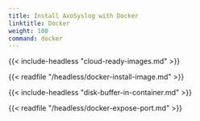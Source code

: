 ```yaml
---
title: Install AxoSyslog with Docker
linktitle: Docker
weight: 100
command: docker
---
```

<!-- This file is under the copyright of Axoflow, and licensed under Apache License 2.0, except for using the Axoflow and AxoSyslog trademarks. -->

{{< include-headless "cloud-ready-images.md" >}}

{{< readfile "/headless/docker-install-image.md" >}}

{{< include-headless "disk-buffer-in-container.md" >}}

{{< readfile "/headless/docker-expose-port.md" >}}

